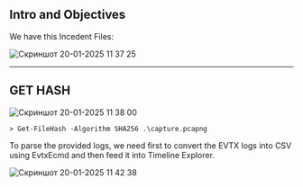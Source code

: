 ## Intro and Objectives

We have this Incedent Files:

![Скриншот 20-01-2025 11 37 25](https://github.com/user-attachments/assets/c15f57ec-79e9-4a9a-a406-2d2d5fd18c89)

-------------------

## GET HASH

![Скриншот 20-01-2025 11 38 00](https://github.com/user-attachments/assets/2b4d94cb-40a7-4f28-aeb3-2515d49b6b0d)

``> Get-FileHash -Algorithm SHA256 .\capture.pcapng``


To parse the provided logs, we need first to convert the EVTX logs into CSV using EvtxEcmd and then feed it into Timeline Explorer.

![Скриншот 20-01-2025 11 42 38](https://github.com/user-attachments/assets/01f6160e-3237-441a-b788-60c5243a75e7)
